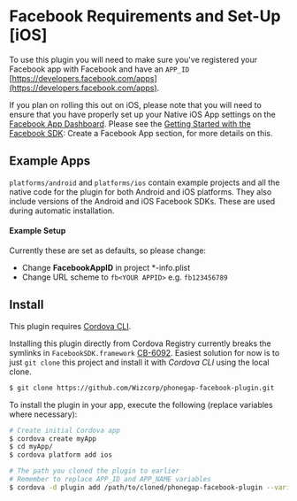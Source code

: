 # Facebook Requirements and Set-Up [iOS]

To use this plugin you will need to make sure you've registered your Facebook app with Facebook and have an `APP_ID` [https://developers.facebook.com/apps](https://developers.facebook.com/apps).

If you plan on rolling this out on iOS, please note that you will need to ensure that you have properly set up your Native iOS App settings on the [Facebook App Dashboard](http://developers.facebook.com/apps). Please see the [Getting Started with the Facebook SDK](https://developers.facebook.com/docs/ios/getting-started/): Create a Facebook App section, for more details on this.

## Example Apps

`platforms/android` and `platforms/ios` contain example projects and all the native code for the plugin for both Android and iOS platforms. They also include versions of the Android and iOS Facebook SDKs. These are used during automatic installation.

#### Example Setup

Currently these are set as defaults, so please change:

- Change **FacebookAppID** in project *-info.plist
- Change URL scheme to `fb<YOUR APPID>` e.g. `fb123456789`

## Install

This plugin requires [Cordova CLI](http://cordova.apache.org/docs/en/3.5.0/guide_cli_index.md.html).

Installing this plugin directly from Cordova Registry currently breaks the symlinks in `FacebookSDK.framework` [CB-6092](https://issues.apache.org/jira/browse/CB-6092). Easiest solution for now is to just `git clone` this project and install it with *Cordova CLI* using the local clone.
```sh
$ git clone https://github.com/Wizcorp/phonegap-facebook-plugin.git
```

To install the plugin in your app, execute the following (replace variables where necessary):
```sh
# Create initial Cordova app
$ cordova create myApp
$ cd myApp/
$ cordova platform add ios

# The path you cloned the plugin to earlier
# Remember to replace APP_ID and APP_NAME variables
$ cordova -d plugin add /path/to/cloned/phonegap-facebook-plugin --variable APP_ID="123456789" --variable APP_NAME="myApplication"
```